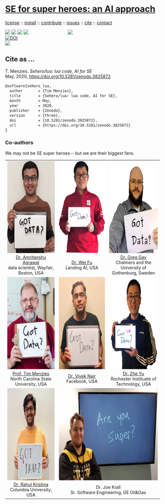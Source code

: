 <a class=sehero name=top> 
<h1><a href="/README.md#top">SE for super heroes: an AI approach</a></h1> 
<p> <a
href="https://github.com/sehero/lua/blob/master/LICENSE">license</a> :: <a
href="https://github.com/sehero/lua/blob/master/INSTALL.md#top">install</a> :: <a
href="https://github.com/sehero/lua/blob/master/CODE_OF_CONDUCT.md#top">contribute</a> :: <a
href="https://github.com/sehero/lua/issues">issues</a> :: <a
href="https://github.com/sehero/lua/blob/master/CITATION.md#top">cite</a> :: <a
href="https://github.com/sehero/lua/blob/master/CONTACT.md#top">contact</a> </p><img 
align=right width=300 src="https://cdn.shopify.com/s/files/1/0010/1942/products/2313703_1024x1024@2x.png?v=1547576275"><p> 
<img src="https://img.shields.io/badge/license-mit-red">   
<img src="https://img.shields.io/badge/language-lua-orange">    
<img src="https://img.shields.io/badge/purpose-ai,se-blueviolet">  
<img src="https://img.shields.io/badge/platform-mac,*nux-informational"><br>
<a href="https://zenodo.org/badge/latestdoi/263210595"><img src="https://zenodo.org/badge/263210595.svg" alt="DOI"></a><br>
<img src="https://travis-ci.org/sehero/src.svg?branch=master"><br>  
</p>


## Cite as ...

T. Menzies. 
_Sehero/lua: lua code, AI for SE_    
May, 2020, 
https://doi.org/10.5281/zenodo.3825872

```bitex
@software{sehero_lua,
  author       = {Tim Menzies},
  title        = {Sehero/lua: lua code, AI for SE},
  month        = May,
  year         = 2020,
  publisher    = {Zenodo},
  version      = {three},
  doi          = {10.5281/zenodo.3825872},
  url          = {https://doi.org/10.5281/zenodo.3825872}
}
```

### Co-authors

We may not be  SE super heroes-- but we are  their biggest fans.

<table>
<tr>
<td width=260 align=center  valign=bottom>
<img valign=bottom align=middle height=300 src="doc/etc/img/amrit.jpg">
<td width=260 align=center  valign=bottom>
<img valign=bottom align=middle height=300 src="doc/etc/img/weifu.jpg">
<td width=260 align=center  valign=bottom>
<img valign=bottom align=middle height=300 src="doc/etc/img/greggay.png">
</tr>
<tr>
<td align=center >
<a href="https://www.amritanshu.us">Dr. Amritanshu Agrawal</a>
 <br> data scientist, Wayfair, Boston, USA
<td align=center >
<a href="">Dr. Wei Fu</a><br> Landing AI,  USA
<td align=middle >
<a href="https://greg4cr.github.io">Dr. Greg Gay</a><br> 
Chalmers and the University of Gothenburg, Sweden
</tr>
<tr>
<td align=center  valign=bottom>
<img valign=bottom align=middle height=300 src="doc/etc/img/timmenzies.jpg">
<td align=center  valign=bottom>
<img valign=bottom align=middle height=300 src="doc/etc/img/viveknair.jpg">
<td align=center  valign=bottom>
<img valign=bottom align=middle height=300 src="doc/etc/img/zheyu.png">
</tr>
<tr>
<td align=center >
<a href="http://menzies.us">Prof. Tim Menzies</a><br> North Carolina State University, USA 
<td align=center >
<a href="http://vivekaxl.github.io">Dr. Vivek Nair</a><br>  Facebook,  USA
<td align=center >
<a href="http://azhe825.github.io">Dr. Zhe Yu</a><br> Rochester Instituate of Technology, USA
</tr>
<tr>
<td align=center  valign=bottom>
<img valign=bottom align=middle height=300 src="doc/etc/img/rahulkrishna.jpg">
<td align=center colspan=2>
<img valign=bottom align=middle height=300 src="doc/etc/img/joekrall.jpg">
</tr>
<tr>
<td align=center>
<a href="http://rkrsn.us">Dr. Rahul Krishna</a><br>Columbia University, USA
<td align=center colspan=2>
Dr. Joe Krall<br>Sr. Software Engineering, GE Oil&Gas
</tr>
</table>
